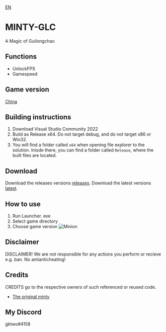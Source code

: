 ﻿[EN](README.md)
# MINTY-GLC
A Magic of Guilongchao
## Functions

- UnlockFPS
- Gamespeed

## Game version
[China](https://glc.haowancheng.cn/index/)



## Building instructions
1. Download Visual Studio Community 2022
2. Build as Release x64. Do not target debug, and do not target x86 or Win32.
3. You will find a folder called `x64` when opening file explorer to the solution. Inisde there, you can find a folder called `Release`, where the built files are located.

## Download
Download the releases versions [releases](https://github.com/Gktwo/minty-mog/releases).
Download the latest versions [latest](https://github.com/Gktwo/minty-mog/actions).

## How to use 
1. Run Launcher. exe
2. Select game directory
3. Choose game version
![Minion](https://i.postimg.cc/m208rn9w/console.png)

## Disclaimer
DISCLAIMER! We are not responsible for any actions you perform or recieve e.g. ban. 
No antianticheating!
## Credits
CREDITS go to the respective owners of such referenced or reused code. 
- [The original minty](https://github.com/kindawindytoday)

## My Discord
gktwo#4158
